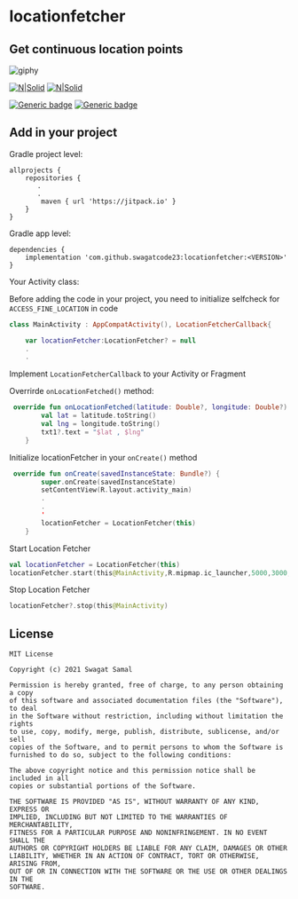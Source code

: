 # locationfetcher
## Get continuous location points

![giphy](https://user-images.githubusercontent.com/39851751/128608159-e55ccde3-e02b-4f88-ae7b-fdaa8a559d0f.gif)

[![N|Solid](https://ethiccoders.com/ethiccoders/wp-content/uploads/2013/11/android-icon.png)](https://www.android.com/intl/en_in/)
[![N|Solid](https://deviniti.com/wp-content/uploads/2019/02/kotlin-logo.png)](https://bit.ly/3yxSFwz)

[![Generic badge](https://img.shields.io/badge/License-MIT-green.svg)](https://shields.io/) [![Generic badge](https://img.shields.io/badge/Version-1.0.2-1abc9c.svg)](https://shields.io/) 

## Add in your project
Gradle project level:
```
allprojects {
    repositories {
       .
       .
        maven { url 'https://jitpack.io' }
    }
}
```
Gradle app level:
```
dependencies {
    implementation 'com.github.swagatcode23:locationfetcher:<VERSION>'
}

```

Your Activity class:

Before adding the code in your project, you need to initialize selfcheck for ```ACCESS_FINE_LOCATION``` in code

```kotlin
class MainActivity : AppCompatActivity(), LocationFetcherCallback{

    var locationFetcher:LocationFetcher? = null
    .
    .
```
Implement `LocationFetcherCallback` to your Activity or Fragment

Overrirde `onLocationFetched()` method:
```kotlin
 override fun onLocationFetched(latitude: Double?, longitude: Double?) {
        val lat = latitude.toString()
        val lng = longitude.toString()
        txt1?.text = "$lat , $lng"
    }
```
Initialize locationFetcher in your `onCreate()` method
```kotlin
 override fun onCreate(savedInstanceState: Bundle?) {
        super.onCreate(savedInstanceState)
        setContentView(R.layout.activity_main)
        .
        .
        '
        locationFetcher = LocationFetcher(this)
    }
```
Start Location Fetcher
```kotlin
val locationFetcher = LocationFetcher(this)
locationFetcher.start(this@MainActivity,R.mipmap.ic_launcher,5000,3000,"Location Fetcher title","Location Fetcher body")
```
Stop Location Fetcher
```kotlin
locationFetcher?.stop(this@MainActivity)
```

## License

```
MIT License

Copyright (c) 2021 Swagat Samal

Permission is hereby granted, free of charge, to any person obtaining a copy
of this software and associated documentation files (the "Software"), to deal
in the Software without restriction, including without limitation the rights
to use, copy, modify, merge, publish, distribute, sublicense, and/or sell
copies of the Software, and to permit persons to whom the Software is
furnished to do so, subject to the following conditions:

The above copyright notice and this permission notice shall be included in all
copies or substantial portions of the Software.

THE SOFTWARE IS PROVIDED "AS IS", WITHOUT WARRANTY OF ANY KIND, EXPRESS OR
IMPLIED, INCLUDING BUT NOT LIMITED TO THE WARRANTIES OF MERCHANTABILITY,
FITNESS FOR A PARTICULAR PURPOSE AND NONINFRINGEMENT. IN NO EVENT SHALL THE
AUTHORS OR COPYRIGHT HOLDERS BE LIABLE FOR ANY CLAIM, DAMAGES OR OTHER
LIABILITY, WHETHER IN AN ACTION OF CONTRACT, TORT OR OTHERWISE, ARISING FROM,
OUT OF OR IN CONNECTION WITH THE SOFTWARE OR THE USE OR OTHER DEALINGS IN THE
SOFTWARE.
```
